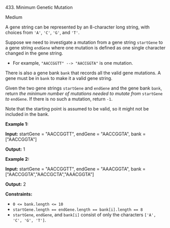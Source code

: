433\. Minimum Genetic Mutation

Medium

A gene string can be represented by an 8-character long string, with choices from `'A'`, `'C'`, `'G'`, and `'T'`.

Suppose we need to investigate a mutation from a gene string `startGene` to a gene string `endGene` where one mutation is defined as one single character changed in the gene string.

*   For example, `"AACCGGTT" --> "AACCGGTA"` is one mutation.

There is also a gene bank `bank` that records all the valid gene mutations. A gene must be in `bank` to make it a valid gene string.

Given the two gene strings `startGene` and `endGene` and the gene bank `bank`, return _the minimum number of mutations needed to mutate from_ `startGene` _to_ `endGene`. If there is no such a mutation, return `-1`.

Note that the starting point is assumed to be valid, so it might not be included in the bank.

**Example 1:**

**Input:** startGene = "AACCGGTT", endGene = "AACCGGTA", bank = ["AACCGGTA"]

**Output:** 1

**Example 2:**

**Input:** startGene = "AACCGGTT", endGene = "AAACGGTA", bank = ["AACCGGTA","AACCGCTA","AAACGGTA"]

**Output:** 2

**Constraints:**

*   `0 <= bank.length <= 10`
*   `startGene.length == endGene.length == bank[i].length == 8`
*   `startGene`, `endGene`, and `bank[i]` consist of only the characters `['A', 'C', 'G', 'T']`.
